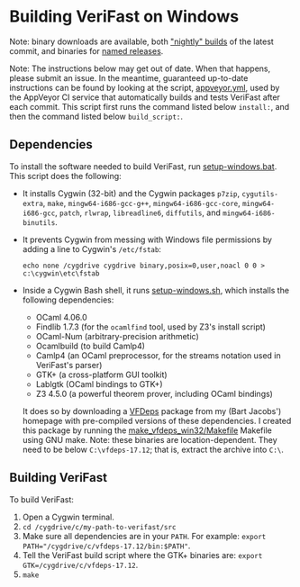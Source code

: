 Building VeriFast on Windows
============================

Note: binary downloads are available, both ["nightly" builds](https://github.com/verifast/verifast#binaries) of the latest commit, and binaries for [named releases](https://github.com/verifast/verifast/releases).

Note: The instructions below may get out of date. When that happens, please submit an issue. In the meantime, guaranteed up-to-date instructions can be found by looking at the script, [appveyor.yml](https://github.com/verifast/verifast/blob/master/appveyor.yml), used by the AppVeyor CI service that automatically builds and tests VeriFast after each commit. This script first runs the command listed below `install:`, and then the command listed below `build_script:`.

Dependencies
------------

To install the software needed to build VeriFast, run [setup-windows.bat](https://github.com/verifast/verifast/blob/master/setup-windows.bat). This script does the following:

- It installs Cygwin (32-bit) and the Cygwin packages `p7zip`, `cygutils-extra`, `make`, `mingw64-i686-gcc-g++`, `mingw64-i686-gcc-core`, `mingw64-i686-gcc`, `patch`, `rlwrap`, `libreadline6`, `diffutils`, and `mingw64-i686-binutils`.
- It prevents Cygwin from messing with Windows file permissions by adding a line to Cygwin's `/etc/fstab`:
  ```
  echo none /cygdrive cygdrive binary,posix=0,user,noacl 0 0 > c:\cygwin\etc\fstab
  ```
- Inside a Cygwin Bash shell, it runs [setup-windows.sh](https://github.com/verifast/verifast/blob/master/setup-windows.sh), which installs the following dependencies:
  - OCaml 4.06.0
  - Findlib 1.7.3 (for the `ocamlfind` tool, used by Z3's install script)
  - OCaml-Num (arbitrary-precision arithmetic)
  - Ocamlbuild (to build Camlp4)
  - Camlp4 (an OCaml preprocessor, for the streams notation used in VeriFast's parser)
  - GTK+ (a cross-platform GUI toolkit)
  - Lablgtk (OCaml bindings to GTK+)
  - Z3 4.5.0 (a powerful theorem prover, including OCaml bindings)
  
  It does so by downloading a [VFDeps](http://www.cs.kuleuven.be/~bartj/verifast/vfdeps-17.12-win32.zip) package from my (Bart Jacobs') homepage with pre-compiled versions of these dependencies. I created this package by running the [make_vfdeps_win32/Makefile](https://github.com/verifast/verifast/blob/master/make_vfdeps_win32/Makefile) Makefile using GNU make. Note: these binaries are location-dependent. They need to be below `C:\vfdeps-17.12`; that is, extract the archive into `C:\`.

Building VeriFast
-----------------

To build VeriFast:
1. Open a Cygwin terminal.
1. `cd /cygdrive/c/my-path-to-verifast/src`
2. Make sure all dependencies are in your `PATH`. For example: `export PATH="/cygdrive/c/vfdeps-17.12/bin:$PATH"`.
3. Tell the VeriFast build script where the GTK+ binaries are: `export GTK=/cygdrive/c/vfdeps-17.12`.
4. `make`
